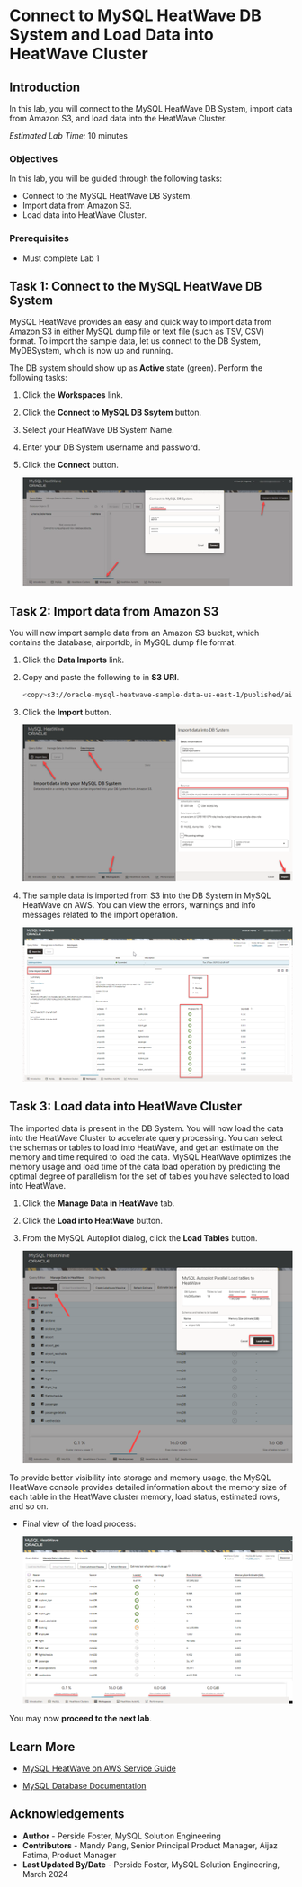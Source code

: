 # Connect to MySQL HeatWave DB System and Load Data into HeatWave Cluster

## Introduction

In this lab, you will connect to the MySQL HeatWave DB System, import data from Amazon S3, and load data into the HeatWave Cluster.

_Estimated Lab Time:_ 10 minutes

### Objectives

In this lab, you will be guided through the following tasks:

- Connect to the MySQL HeatWave DB System.
- Import data from Amazon S3.
- Load data into HeatWave Cluster.

### Prerequisites

- Must complete Lab 1

## Task 1: Connect to the MySQL HeatWave DB System

MySQL HeatWave provides an easy and quick way to import data from Amazon S3 in either MySQL dump file or text file (such as TSV, CSV) format.
To import the sample data, let us connect to the DB System, MyDBSystem, which is now up and running.

The DB system should show up as **Active** state (green). Perform the following tasks:

1. Click the **Workspaces** link.
2. Click the **Connect to MySQL DB Ssytem** button.
3. Select your HeatWave DB System Name.
4. Enter your DB System username and password.
5. Click the **Connect** button.

    ![mysql heatwave login](./images/heatwave-login.png "mysql heatwave login")

## Task 2: Import data from Amazon S3

You will now import sample data from an Amazon S3 bucket, which contains the database, airportdb, in MySQL dump file format.

1. Click the **Data Imports** link.
2. Copy and paste the following to in **S3 URI**.

    ```bash
    <copy>s3://oracle-mysql-heatwave-sample-data-us-east-1/published/airportdb/v1/mysqldump/</copy>
    ```

3. Click the **Import** button.

    ![mysql heatwave import complete](./images/heatwave-import.png "mysql heatwave import complete")

4. The sample data is imported from S3 into the DB System in MySQL HeatWave on AWS. You can view the errors, warnings and info messages related to the import operation.

    ![mysql heatwave import](./images/heatwave-import-complete.png "mysql heatwave import")

## Task 3: Load data into HeatWave Cluster

The imported data is present in the DB System. You will now load the data into the HeatWave Cluster to accelerate query processing. You can select the schemas or tables to load into HeatWave, and get an estimate on the memory and time required to load the data. MySQL HeatWave optimizes the memory usage and load time of the data load operation by predicting the optimal degree of parallelism for the set of tables you have selected to load into HeatWave.

1. Click the **Manage Data in HeatWave** tab.
2. Click the **Load into HeatWave** button.
3. From the MySQL Autopilot dialog, click the **Load Tables** button.

    ![mysql heatwave load](./images/heatwave-load.png "mysql heatwave load")

To provide better visibility into storage and memory usage, the MySQL HeatWave console provides detailed information about the memory size of each table in the HeatWave cluster memory, load status, estimated rows, and so on.

- Final view of the load process:

    ![mysql heatwave load complete](./images/heatwave-load-complete.png "mysql heatwave load complete")

You may now **proceed to the next lab**.

## Learn More

- [MySQL HeatWave on AWS Service Guide](https://dev.mysql.com/doc/heatwave-aws/en/)

- [MySQL Database Documentation](https://dev.mysql.com/)

## Acknowledgements

- **Author** - Perside Foster, MySQL Solution Engineering
- **Contributors** - Mandy Pang, Senior Principal Product Manager, Aijaz Fatima, Product Manager
- **Last Updated By/Date** - Perside Foster, MySQL Solution Engineering, March 2024
